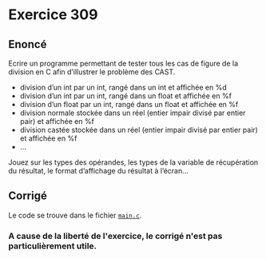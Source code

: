 # Exercice 309

## Enoncé

Ecrire un programme permettant de tester tous les cas de figure de la division en C afin d’illustrer le problème des CAST.
- division d’un int par un int, rangé dans un int et affichée en %d
- division d’un int par un int, rangé dans un float et affichée en %f
- division d’un float par un int, rangé dans un float et affichée en %f
- division normale stockée dans un réel (entier impair divisé par entier pair) et affichée en %f
- division castée stockée dans un réel (entier impair divisé par entier pair) et affichée en %f
- ...

Jouez sur les types des opérandes, les types de la variable de récupération du résultat, le format d’affichage du résultat à l’écran...

## Corrigé

Le code se trouve dans le fichier [`main.c`](../code/main.c).

### A cause de la liberté de l'exercice, le corrigé n'est pas particulièrement utile.